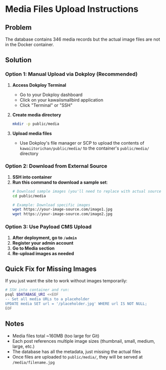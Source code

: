 # Media Files Upload Instructions

## Problem
The database contains 346 media records but the actual image files are not in the Docker container.

## Solution

### Option 1: Manual Upload via Dokploy (Recommended)

1. **Access Dokploy Terminal**
   - Go to your Dokploy dashboard
   - Click on your kawaiismallbird application
   - Click "Terminal" or "SSH"

2. **Create media directory**
   ```bash
   mkdir -p public/media
   ```

3. **Upload media files**
   - Use Dokploy's file manager or SCP to upload the contents of `kawaiitorichan/public/media/` to the container's `public/media/` directory

### Option 2: Download from External Source

1. **SSH into container**
2. **Run this command to download a sample set**:
   ```bash
   # Download sample images (you'll need to replace with actual source)
   cd public/media

   # Example: Download specific images
   wget https://your-image-source.com/image1.jpg
   wget https://your-image-source.com/image2.jpg
   ```

### Option 3: Use Payload CMS Upload

1. **After deployment, go to `/admin`**
2. **Register your admin account**
3. **Go to Media section**
4. **Re-upload images as needed**

## Quick Fix for Missing Images

If you just want the site to work without images temporarily:

```bash
# SSH into container and run:
psql $DATABASE_URI <<EOF
-- Set all media URLs to a placeholder
UPDATE media SET url = '/placeholder.jpg' WHERE url IS NOT NULL;
EOF
```

## Notes

- Media files total ~160MB (too large for Git)
- Each post references multiple image sizes (thumbnail, small, medium, large, etc.)
- The database has all the metadata, just missing the actual files
- Once files are uploaded to `public/media/`, they will be served at `/media/filename.jpg`